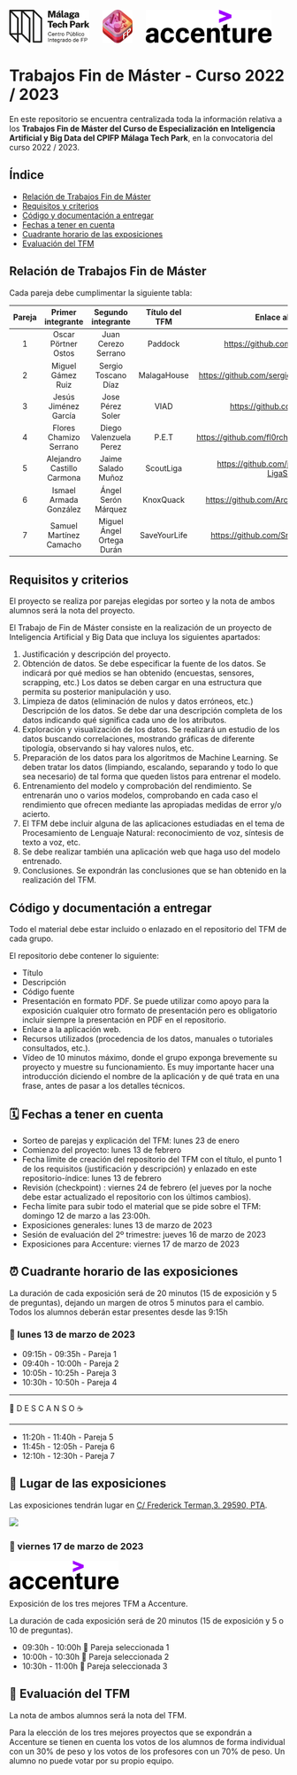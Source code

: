 
<img height="60px" src="malaga_tech_park.png">&nbsp;&nbsp;&nbsp;&nbsp;&nbsp;&nbsp;<img height="60px" src="IABD_400.png">&nbsp;&nbsp;&nbsp;&nbsp;&nbsp;&nbsp;<img height="60px" src="accenture.svg">

# Trabajos Fin de Máster - Curso 2022 / 2023

En este repositorio se encuentra centralizada toda la información relativa a los **Trabajos Fin de Máster del Curso de Especialización en Inteligencia Artificial y Big Data del CPIFP Málaga Tech Park**, en la convocatoria del curso 2022 / 2023.

## Índice

* [Relación de Trabajos Fin de Máster](#id1)
* [Requisitos y criterios](#id2)
* [Código y documentación a entregar](#id3)
* [Fechas a tener en cuenta](#id4)
* [Cuadrante horario de las exposiciones](#id5)
* [Evaluación del TFM](#id6)


## Relación de Trabajos Fin de Máster<a name="id1"></a>

Cada pareja debe cumplimentar la siguiente tabla:

| Pareja | Primer integrante   | Segundo integrante  | Título del TFM | Enlace al repositorio                            |
|:------:|:-------------------:|:-------------------:|:--------------:|:------------------------------------------------:|
|    1   | Oscar Pörtner Ostos | Juan Cerezo Serrano | Paddock         | https://github.com/Legodark/paddock               |
|    2   | Miguel Gámez Ruiz   | Sergio Toscano Díaz | MalagaHouse    | https://github.com/sergiotoscanodiaz/MalagaHouse |
|    3   | Jesús Jiménez García | Jose Pérez Soler   | VIAD           | https://github.com/JesusJiga/VIAD                |
|    4   | Flores Chamizo Serrano | Diego Valenzuela Perez | P.E.T | https://github.com/fl0rch/Pet_Enhacement_Transition |
|    5   | Alejandro Castillo Carmona | Jaime Salado Muñoz | ScoutLiga | https://github.com/jaimesalado/Scouting-LigaSantander |
|    6   | Ismael Armada González| Ángel Serón Márquez| KnoxQuack|https://github.com/Archerus35/KNOXQUACK.git                                                  |
|    7   | Samuel Martínez Camacho | Miguel Ángel Ortega Durán | SaveYourLife | https://github.com/Smarcam/SaveYourLife.git |

## Requisitos y criterios<a name="id2"></a>

El proyecto se realiza por parejas elegidas por sorteo y la nota de ambos alumnos será la nota del proyecto.

El Trabajo de Fin de Máster consiste en la realización de un proyecto de Inteligencia Artificial y Big Data que incluya los siguientes apartados:

1. Justificación y descripción del proyecto.
2. Obtención de datos. Se debe especificar la fuente de los datos. Se indicará por qué medios se han obtenido (encuestas, sensores, scrapping, etc.)
Los datos se deben cargar en una estructura que permita su posterior manipulación y uso.
3. Limpieza de datos (eliminación de nulos y datos erróneos, etc.)
Descripción de los datos. Se debe dar una descripción completa de los datos indicando qué significa cada uno de los atributos.
4. Exploración y visualización de los datos. Se realizará un estudio de los datos buscando correlaciones, mostrando gráficas de diferente tipología, observando si hay valores nulos, etc.
5. Preparación de los datos para los algoritmos de Machine Learning. Se deben tratar los datos (limpiando, escalando, separando y todo lo que sea necesario) de tal forma que queden listos para entrenar el modelo.
6. Entrenamiento del modelo y comprobación del rendimiento.  Se entrenarán uno o varios modelos, comprobando en cada caso el rendimiento que ofrecen mediante las apropiadas medidas de error y/o acierto.
7. El TFM debe incluir alguna de las aplicaciones estudiadas en el tema de Procesamiento de Lenguaje Natural: reconocimiento de voz, síntesis de texto a voz, etc.
8. Se debe realizar también una aplicación web que haga uso del modelo entrenado.
9. Conclusiones. Se expondrán las conclusiones que se han obtenido en la realización del TFM.

## Código y documentación a entregar<a name="id3"></a>

Todo el material debe estar incluido o enlazado en el repositorio del TFM de cada grupo.

El repositorio debe contener lo siguiente:
  * Título
  * Descripción
  * Código fuente
  * Presentación en formato PDF. Se puede utilizar como apoyo para la exposición cualquier otro formato de presentación pero es obligatorio incluir siempre la presentación en PDF en el repositorio.
  * Enlace a la aplicación web.
  * Recursos utilizados (procedencia de los datos, manuales o tutoriales consultados, etc.).
  * Vídeo de 10 minutos máximo, donde el grupo exponga brevemente su proyecto y muestre su funcionamiento. Es muy importante hacer una introducción diciendo el nombre de la aplicación y de qué trata en una frase, antes de pasar a los detalles técnicos.

## 🗓️ Fechas a tener en cuenta<a name="id4"></a>

* Sorteo de parejas y explicación del TFM: lunes 23 de enero
* Comienzo del proyecto: lunes 13 de febrero
* Fecha límite de creación del repositorio del TFM con el título, el punto 1 de los requisitos (justificación y descripción) y enlazado en este repositorio-índice: lunes 13 de febrero
* Revisión (checkpoint) : viernes 24 de febrero (el jueves por la noche debe estar actualizado el repositorio con los últimos cambios).
* Fecha límite para subir todo el material que se pide sobre el TFM: domingo 12 de marzo a las 23:00h.
* Exposiciones generales: lunes 13 de marzo de 2023
* Sesión de evaluación del 2º trimestre: jueves 16 de marzo de 2023
* Exposiciones para Accenture: viernes 17 de marzo de 2023


## ⏰ Cuadrante horario de las exposiciones<a name="id5"></a>

La duración de cada exposición será de 20 minutos (15 de exposición y 5 de preguntas), dejando un margen de otros 5 minutos para el cambio. Todos los alumnos deberán estar presentes desde las 9:15h

### :calendar: lunes 13 de marzo de 2023

* 09:15h - 09:35h - Pareja 1
* 09:40h - 10:00h - Pareja 2
* 10:05h - 10:25h - Pareja 3
* 10:30h - 10:50h - Pareja 4

<hr>

 🥪 D E S C A N S O ☕

<hr>

* 11:20h - 11:40h - Pareja 5
* 11:45h - 12:05h - Pareja 6
* 12:10h - 12:30h - Pareja 7

## 📍 Lugar de las exposiciones<a name="id6"></a>

Las exposiciones tendrán lugar en [C/ Frederick Terman,3. 29590, PTA](https://goo.gl/maps/Hi65Z7uMpk467kyD9).

<img src="img/incubadora.png">

### :calendar: viernes 17 de marzo de 2023

<img height="52px" src="accenture.svg">

Exposición de los tres mejores TFM a Accenture.

La duración de cada exposición será de 20 minutos (15 de exposición y 5 o 10 de preguntas). 

* 09:30h - 10:00h 🏅 Pareja seleccionada 1
* 10:00h - 10:30h 🏅 Pareja seleccionada 2
* 10:30h - 11:00h 🏅 Pareja seleccionada 3

## 📝 Evaluación del TFM<a name="id6"></a>

La nota de ambos alumnos será la nota del TFM.

Para la elección de los tres mejores proyectos que se expondrán a Accenture se tienen en cuenta los votos de los alumnos de forma individual con un 30% de peso y los votos de los profesores con un 70% de peso. Un alumno no puede votar por su propio equipo.




